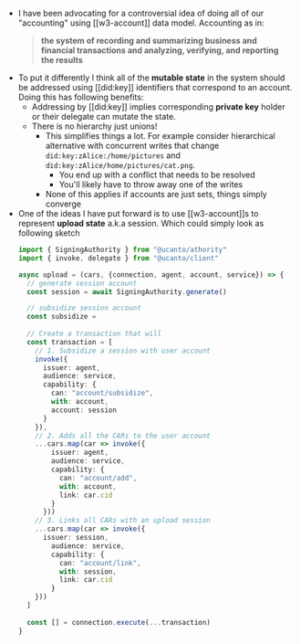 - I have been advocating for a controversial idea of doing all of our "accounting" using [[w3-account]] data model. Accounting as in:
  > **the system of recording and summarizing business and financial transactions and analyzing, verifying, and reporting the results**
- To put it differently I think all of the **mutable state** in the system should be addressed using [[did:key]] identifiers that correspond to an account. Doing this has following benefits:
	- Addressing by [[did:key]] implies corresponding **private key** holder or their delegate can mutate the state.
	- There is no hierarchy just unions!
		- This simplifies things a lot. For example consider hierarchical alternative with concurrent writes that change `did:key:zAlice:/home/pictures` and `did:key:zAlice/home/pictures/cat.png`.
			- You end up with a conflict that needs to be resolved
			- You'll likely have to throw away one of the writes
		- None of this applies if accounts are just sets, things simply converge
- One of the ideas I have put forward is to use [[w3-account]]s to represent **upload state** a.k.a session. Which could simply look as following sketch
  ```ts
  import { SigningAuthority } from "@ucanto/athority"
  import { invoke, delegate } from "@ucanto/client"
  
  async upload = (cars, {connection, agent, account, service}) => {
    // generate session account
    const session = await SigningAuthority.generate()
  
    // subsidize session account
    const subsidize = 
    
    // Create a transaction that will
    const transaction = [
      // 1. Subsidize a session with user account
      invoke({
        issuer: agent,
        audience: service,
        capability: {
          can: "account/subsidize",
          with: account,
          account: session
        }
      }),
      // 2. Adds all the CARs to the user account
      ...cars.map(car => invoke({
          issuer: agent,
          audience: service,
          capability: {
            can: "account/add",
            with: account,
            link: car.cid
          }
        }))
      // 3. Links all CARs with an upload session
      ...cars.map(car => invoke({
      	issuer: session,
          audience: service,
          capability: {
            can: "account/link",
            with: session,
            link: car.cid
          }
      }))
    ]
    
    const [] = connection.execute(...transaction)
  }
  ```